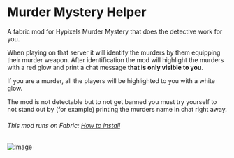 # Murder Mystery Helper

A fabric mod for Hypixels Murder Mystery that does the detective work for you.

When playing on that server it will identify the murders by them equipping their murder weapon.
After identification the mod will highlight the murders with a red glow and print a chat message **that is only visible to you**.

If you are a murder, all the players will be highlighted to you with a white glow.

The mod is not detectable but to not get banned you must try yourself to not stand out by (for example) printing the murders name in chat right away.

###### This mod runs on Fabric: [How to install](https://fabricmc.net/ "How to install")

![Image](https://user-images.githubusercontent.com/58403773/124328931-d0cd0900-db8a-11eb-8ee3-b514b6e5acad.png)